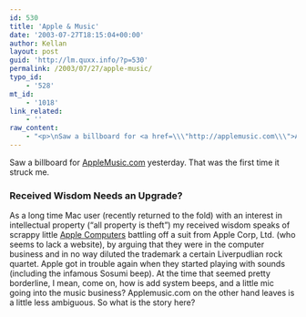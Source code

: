 ```yaml
---
id: 530
title: 'Apple & Music'
date: '2003-07-27T18:15:04+00:00'
author: Kellan
layout: post
guid: 'http://lm.quxx.info/?p=530'
permalink: /2003/07/27/apple-music/
typo_id:
    - '528'
mt_id:
    - '1018'
link_related:
    - ''
raw_content:
    - "<p>\nSaw a billboard for <a href=\\\"http://applemusic.com\\\">AppleMusic.com</a> yesterday.  That was the first time it struck me.\n</p>\n<p>\n<h3>Received Wisdom Needs an Upgrade?</h3>\nAs a long time Mac user (recently returned to the fold) with an interest in intellectual property (\\\"all property is theft\\\") my received wisdom speaks of scrappy little <a href=\\\"http://www.apple.com\\\">Apple Computers</a> battling off a suit from Apple Corp, Ltd. (who seems to lack a website), by arguing that they were in the computer business and in no way diluted the trademark a certain Liverpudlian rock quartet.  Apple got in trouble again when they started playing with sounds (including the infamous Sosumi beep).  At the time that seemed pretty borderline, I mean, come on, how is add system beeps, and a little mic going into the music business?\n</p>\n<p>\nApplemusic.com on the other hand leaves is a little less ambiguous.  So what is the story here?\n</p>"
---
```


Saw a billboard for [AppleMusic.com](http://applemusic.com) yesterday. That was the first time it struck me.

### Received Wisdom Needs an Upgrade?

As a long time Mac user (recently returned to the fold) with an interest in intellectual property (“all property is theft”) my received wisdom speaks of scrappy little [Apple Computers](http://www.apple.com) battling off a suit from Apple Corp, Ltd. (who seems to lack a website), by arguing that they were in the computer business and in no way diluted the trademark a certain Liverpudlian rock quartet. Apple got in trouble again when they started playing with sounds (including the infamous Sosumi beep). At the time that seemed pretty borderline, I mean, come on, how is add system beeps, and a little mic going into the music business? Applemusic.com on the other hand leaves is a little less ambiguous. So what is the story here?